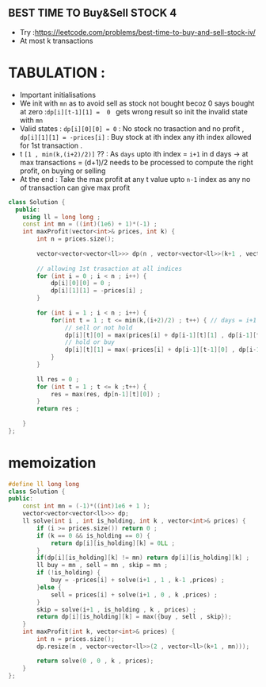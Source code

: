 ## BEST TIME TO Buy&Sell STOCK 4

- Try :https://leetcode.com/problems/best-time-to-buy-and-sell-stock-iv/
- At most k transactions
  
# TABULATION :

- Important initialisations
- We init with `mn` as to avoid sell as stock not bought becoz 0 says bought at zero :`dp[i][t-1][1] =  0 ` gets wrong result so init the invalid state with `mn`
- Valid states : `dp[i][0][0] = 0` : No stock no trasaction and no profit , `dp[i][1][1] = -prices[i]` : Buy stock at ith index any ith index allowed for 1st transaction .
- t `[1 , min(k,(i+2)/2)]` ??  : As `days` upto ith index = `i+1` in d days -> at max transactions = (d+1)/2 needs to be processed  to compute the right profit, on buying or selling
- At the end : Take the max profit at any t value upto `n-1` index as any no of transaction can give max profit
  
```cpp
class Solution {
  public:
    using ll = long long ;
    const int mn = ((int)(1e6) + 1)*(-1) ;
    int maxProfit(vector<int>& prices, int k) {
        int n = prices.size();
        
        vector<vector<vector<ll>>> dp(n , vector<vector<ll>>(k+1 , vector<ll>(2 , mn)));
        
        // allowing 1st trasaction at all indices
        for (int i = 0 ; i < n ; i++) {
            dp[i][0][0] = 0 ;
            dp[i][1][1] = -prices[i] ;
        }
        
        for (int i = 1 ; i < n ; i++) {
            for(int t = 1 ; t <= min(k,(i+2)/2) ; t++) { // days = i+1 , so at mx = (days + 1)/2 transaction are to be processed
                // sell or not hold
                dp[i][t][0] = max(prices[i] + dp[i-1][t][1] , dp[i-1][t][0]);
                // hold or buy
                dp[i][t][1] = max(-prices[i] + dp[i-1][t-1][0] , dp[i-1][t][1]);
            }
        }
        
        ll res = 0 ;
        for (int t = 1 ; t <= k ;t++) {
            res = max(res, dp[n-1][t][0]) ;
        }
        return res ;
        
    }
};
```

# memoization 
```cpp
#define ll long long 
class Solution {
public:
    const int mn = (-1)*((int)1e6 + 1 );
    vector<vector<vector<ll>>> dp;
    ll solve(int i , int is_holding, int k , vector<int>& prices) {
        if (i >= prices.size()) return 0 ;
        if (k == 0 && is_holding == 0) {
            return dp[i][is_holding][k] = 0LL ;
        }
        if(dp[i][is_holding][k] != mn) return dp[i][is_holding][k] ;
        ll buy = mn , sell = mn , skip = mn ; 
        if (!is_holding) {
            buy = -prices[i] + solve(i+1 , 1 , k-1 ,prices) ;
        }else {
            sell = prices[i] + solve(i+1 , 0 , k ,prices) ;
        }
        skip = solve(i+1 , is_holding , k , prices) ;
        return dp[i][is_holding][k] = max({buy , sell , skip});
    }
    int maxProfit(int k, vector<int>& prices) {
        int n = prices.size();
        dp.resize(n , vector<vector<ll>>(2 , vector<ll>(k+1 , mn)));

        return solve(0 , 0 , k , prices);
    }
};
```
